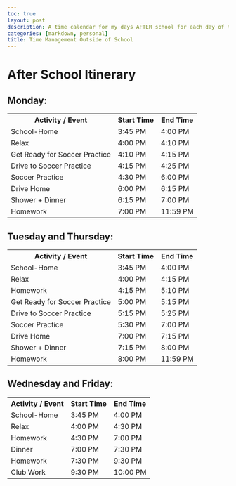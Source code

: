 ```yaml
---
toc: true
layout: post
description: A time calendar for my days AFTER school for each day of the week
categories: [markdown, personal]
title: Time Management Outside of School
---
```


<h1>After School Itinerary</h1>

<h2>Monday:</h2>
<table>
    <tr>
        <th>Activity / Event</th>
        <th>Start Time</th>
        <th>End Time</th>
    </tr>
    <tr>
        <td>School-Home</td>
        <td>3:45 PM</td>
        <td>4:00 PM</td>
    </tr>
    <tr>
        <td>Relax</td>
        <td>4:00 PM</td>
        <td>4:10 PM</td>
    </tr>
    <tr>
        <td>Get Ready for Soccer Practice</td>
        <td>4:10 PM</td>
        <td>4:15 PM</td>
    </tr>
    <tr>
        <td>Drive to Soccer Practice</td>
        <td>4:15 PM</td>
        <td>4:25 PM</td>
    </tr>
    <tr>
        <td>Soccer Practice</td>
        <td>4:30 PM</td>
        <td>6:00 PM</td>
    </tr>
    <tr>
        <td>Drive Home</td>
        <td>6:00 PM</td>
        <td>6:15 PM</td>
    </tr>
    <tr>
        <td>Shower + Dinner</td>
        <td>6:15 PM</td>
        <td>7:00 PM</td>
    </tr>
    <tr>
        <td>Homework</td>
        <td>7:00 PM</td>
        <td>11:59 PM</td>
    </tr>    
</table>
<h2>Tuesday and Thursday:</h2>
<table>
    <tr>
        <th>Activity / Event</th>
        <th>Start Time</th>
        <th>End Time</th>
    </tr>
    <tr>
        <td>School-Home</td>
        <td>3:45 PM</td>
        <td>4:00 PM</td>
    </tr>
    <tr>
        <td>Relax</td>
        <td>4:00 PM</td>
        <td>4:15 PM</td>
    </tr>
    <tr>
        <td>Homework</td>
        <td>4:15 PM</td>
        <td>5:10 PM</td>
    </tr>
    <tr>
        <td>Get Ready for Soccer Practice</td>
        <td>5:00 PM</td>
        <td>5:15 PM</td>
    </tr>
    <tr>
        <td>Drive to Soccer Practice</td>
        <td>5:15 PM</td>
        <td>5:25 PM</td>
    </tr>
    <tr>
        <td>Soccer Practice</td>
        <td>5:30 PM</td>
        <td>7:00 PM</td>
    </tr>
    <tr>
        <td>Drive Home</td>
        <td>7:00 PM</td>
        <td>7:15 PM</td>
    </tr>    
    <tr>
        <td>Shower + Dinner</td>
        <td>7:15 PM</td>
        <td>8:00 PM</td>
    </tr>
    <tr>
        <td>Homework</td>
        <td>8:00 PM</td>
        <td>11:59 PM</td>
    </tr>  
</table>
<h2>Wednesday and Friday:</h2>
<table>
    <tr>
        <th>Activity / Event</th>
        <th>Start Time</th>
        <th>End Time</th>
    </tr>
    <tr>
        <td>School-Home</td>
        <td>3:45 PM</td>
        <td>4:00 PM</td>
    </tr>
    <tr>
        <td>Relax</td>
        <td>4:00 PM</td>
        <td>4:30 PM</td>
    </tr>
    <tr>
        <td>Homework</td>
        <td>4:30 PM</td>
        <td>7:00 PM</td>
    </tr>
    <tr>
        <td>Dinner</td>
        <td>7:00 PM</td>
        <td>7:30 PM</td>
    </tr>
    <tr>
        <td>Homework</td>
        <td>7:30 PM</td>
        <td>9:30 PM</td>
    </tr>
    <tr>
        <td>Club Work</td>
        <td>9:30 PM</td>
        <td>10:00 PM</td>
    </tr>
</table>